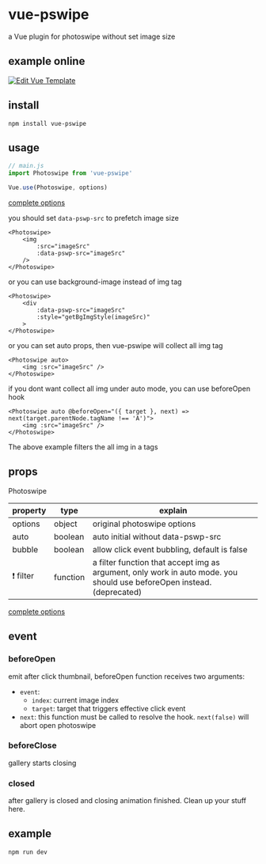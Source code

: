 # vue-pswipe
a Vue plugin for photoswipe without set image size

## example online
[![Edit Vue Template](https://codesandbox.io/static/img/play-codesandbox.svg)](https://codesandbox.io/s/619x48656r)

## install
```
npm install vue-pswipe
```

## usage

```js
// main.js
import Photoswipe from 'vue-pswipe'

Vue.use(Photoswipe, options)
```
[complete options](http://photoswipe.com/documentation/options.html)

you should set `data-pswp-src` to prefetch image size
```vue
<Photoswipe>
    <img 
        :src="imageSrc"
        :data-pswp-src="imageSrc"
    />
</Photoswipe>
```

or you can use background-image instead of img tag
```vue
<Photoswipe>
    <div 
        :data-pswp-src="imageSrc"
        :style="getBgImgStyle(imageSrc)"
    >
</Photoswipe>
```

or you can set auto props, then vue-pswipe will collect all img tag
```vue
<Photoswipe auto>
    <img :src="imageSrc" />
</Photoswipe>
```

if you dont want collect all img under auto mode, you can use beforeOpen hook
```vue
<Photoswipe auto @beforeOpen="({ target }, next) => next(target.parentNode.tagName !== 'A')">
    <img :src="imageSrc" />
</Photoswipe>
```

The above example filters the all img in a tags

## props
Photoswipe 

| property | type | explain |
| --- | --- | --- |
| options | object | original photoswipe options |
| auto | boolean | auto initial without data-pswp-src |
| bubble | boolean | allow click event bubbling, default is false |
| ❗️ ️filter | function | a filter function that accept img as argument, only work in auto mode. you should use beforeOpen instead. (deprecated) |

[complete options](http://photoswipe.com/documentation/options.html)

## event

### beforeOpen
emit after click thumbnail, beforeOpen function receives two arguments:
- `event`:
    - `index`: current image index
    - `target`: target that triggers effective click event
- `next`: this function must be called to resolve the hook. `next(false)` will abort open photoswipe

### beforeClose
gallery starts closing

### closed
after gallery is closed and closing animation finished. Clean up your stuff here.

## example
```
npm run dev
```